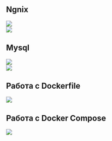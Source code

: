 ## Ngnix
<img src="/nginx/nginx-install.png"><br>
<img src="/nginx/nginx-access.png"><br>

## Mysql
<img src="/mysql/mysql-deploy.png"><br>
<img src="/mysql/mysql-db_user.png"><br>

## Работа с Dockerfile
<img src="/docker-build/Ruby-version.png"><br>

##  Работа с Docker Compose
<img src="/wordpress/wordpress-site.png"><br>